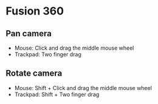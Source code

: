 # Fusion 360

## Pan camera

* Mouse: Click and drag the middle mouse wheel
* Trackpad: Two finger drag

## Rotate camera

* Mouse: Shift + Click and drag the middle mouse wheel
* Trackpad: Shift + Two finger drag